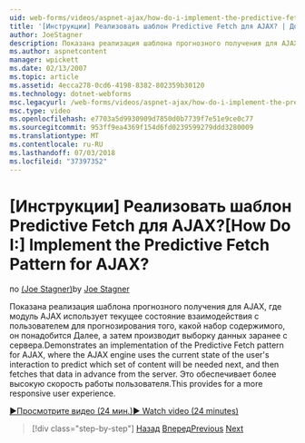 ```yaml
---
uid: web-forms/videos/aspnet-ajax/how-do-i-implement-the-predictive-fetch-pattern-for-ajax
title: '[Инструкции] Реализовать шаблон Predictive Fetch для AJAX? | Документы Майкрософт'
author: JoeStagner
description: Показана реализация шаблона прогнозного получения для AJAX, где модуль AJAX использует текущее состояние взаимодействия с пользователем для прогнозирования ч...
ms.author: aspnetcontent
manager: wpickett
ms.date: 02/13/2007
ms.topic: article
ms.assetid: 4ecca278-0cd6-4198-8382-802359b30120
ms.technology: dotnet-webforms
msc.legacyurl: /web-forms/videos/aspnet-ajax/how-do-i-implement-the-predictive-fetch-pattern-for-ajax
msc.type: video
ms.openlocfilehash: e7703a5d9930909d7850d0b7739f7e51e9ce0c77
ms.sourcegitcommit: 953ff9ea4369f154d6fd0239599279ddd3280009
ms.translationtype: MT
ms.contentlocale: ru-RU
ms.lasthandoff: 07/03/2018
ms.locfileid: "37397352"
---
```

<a name="how-do-i-implement-the-predictive-fetch-pattern-for-ajax"></a><span data-ttu-id="66271-104">[Инструкции] Реализовать шаблон Predictive Fetch для AJAX?</span><span class="sxs-lookup"><span data-stu-id="66271-104">[How Do I:] Implement the Predictive Fetch Pattern for AJAX?</span></span>
====================
<span data-ttu-id="66271-105">по [(Joe Stagner)](https://github.com/JoeStagner)</span><span class="sxs-lookup"><span data-stu-id="66271-105">by [Joe Stagner](https://github.com/JoeStagner)</span></span>

<span data-ttu-id="66271-106">Показана реализация шаблона прогнозного получения для AJAX, где модуль AJAX использует текущее состояние взаимодействия с пользователем для прогнозирования того, какой набор содержимого, он понадобится Далее, а затем производит выборку данных заранее с сервера.</span><span class="sxs-lookup"><span data-stu-id="66271-106">Demonstrates an implementation of the Predictive Fetch pattern for AJAX, where the AJAX engine uses the current state of the user's interaction to predict which set of content will be needed next, and then fetches that data in advance from the server.</span></span> <span data-ttu-id="66271-107">Это обеспечивает более высокую скорость работы пользователя.</span><span class="sxs-lookup"><span data-stu-id="66271-107">This provides for a more responsive user experience.</span></span>

[<span data-ttu-id="66271-108">&#9654;Просмотрите видео (24 мин.)</span><span class="sxs-lookup"><span data-stu-id="66271-108">&#9654; Watch video (24 minutes)</span></span>](https://channel9.msdn.com/Blogs/ASP-NET-Site-Videos/how-do-i-implement-the-predictive-fetch-pattern-for-ajax)

> [!div class="step-by-step"]
> <span data-ttu-id="66271-109">[Назад](how-do-i-use-the-aspnet-ajax-timer-control.md)
> [Вперед](how-do-i-implement-the-ajax-paging-pattern.md)</span><span class="sxs-lookup"><span data-stu-id="66271-109">[Previous](how-do-i-use-the-aspnet-ajax-timer-control.md)
[Next](how-do-i-implement-the-ajax-paging-pattern.md)</span></span>
